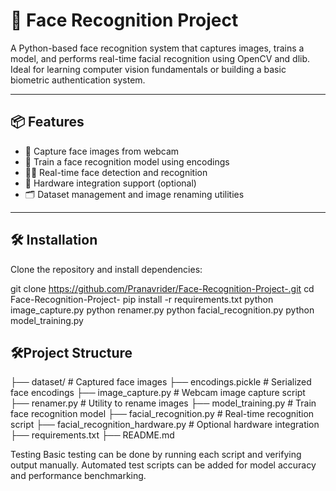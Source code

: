 # 🧠 Face Recognition Project

A Python-based face recognition system that captures images, trains a model, and performs real-time facial recognition using OpenCV and dlib. Ideal for learning computer vision fundamentals or building a basic biometric authentication system.

---

## 📦 Features

- 📸 Capture face images from webcam
- 🧬 Train a face recognition model using encodings
- 🕵️‍♂️ Real-time face detection and recognition
- 🧪 Hardware integration support (optional)
- 🗂️ Dataset management and image renaming utilities

---

## 🛠️ Installation

Clone the repository and install dependencies:


git clone https://github.com/Pranavrider/Face-Recognition-Project-.git
cd Face-Recognition-Project-
pip install -r requirements.txt
python image_capture.py
python renamer.py
python facial_recognition.py
python model_training.py

## 🛠️Project Structure

├── dataset/                         # Captured face images
├── encodings.pickle                # Serialized face encodings
├── image_capture.py                # Webcam image capture script
├── renamer.py                      # Utility to rename images
├── model_training.py               # Train face recognition model
├── facial_recognition.py           # Real-time recognition script
├── facial_recognition_hardware.py  # Optional hardware integration
├── requirements.txt
├── README.md

Testing
Basic testing can be done by running each script and verifying output manually. Automated test scripts can be added for model accuracy and performance benchmarking.






